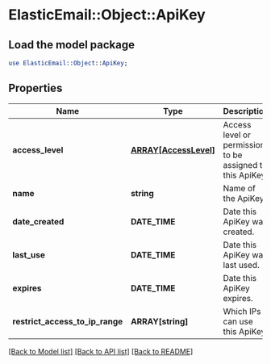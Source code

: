 # ElasticEmail::Object::ApiKey

## Load the model package
```perl
use ElasticEmail::Object::ApiKey;
```

## Properties
Name | Type | Description | Notes
------------ | ------------- | ------------- | -------------
**access_level** | [**ARRAY[AccessLevel]**](AccessLevel.md) | Access level or permission to be assigned to this ApiKey. | [optional] 
**name** | **string** | Name of the ApiKey. | [optional] 
**date_created** | **DATE_TIME** | Date this ApiKey was created. | [optional] 
**last_use** | **DATE_TIME** | Date this ApiKey was last used. | [optional] 
**expires** | **DATE_TIME** | Date this ApiKey expires. | [optional] 
**restrict_access_to_ip_range** | **ARRAY[string]** | Which IPs can use this ApiKey | [optional] 

[[Back to Model list]](../README.md#documentation-for-models) [[Back to API list]](../README.md#documentation-for-api-endpoints) [[Back to README]](../README.md)


